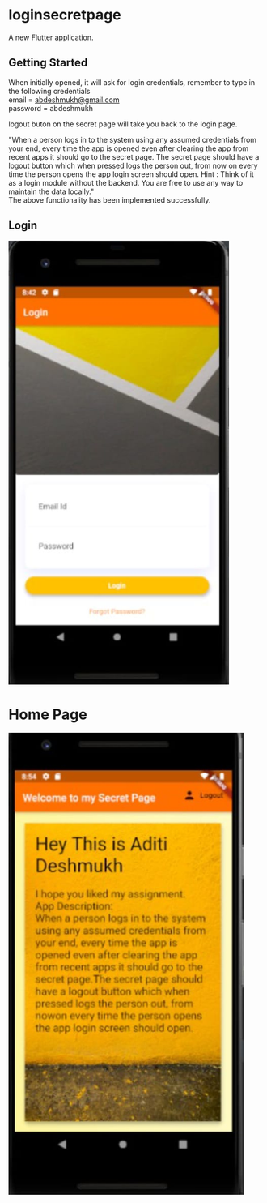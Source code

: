 # loginsecretpage

A new Flutter application.

## Getting Started

When initially opened, it will ask for login credentials, remember to type in the following credentials<br>
email = abdeshmukh@gmail.com<br>
password = abdeshmukh

logout buton on the secret page will take you back to the login page.

"When a person logs in to the system using any assumed credentials from your end, every time
the app is opened even after clearing the app from recent apps it should go to the secret page.
The secret page should have a logout button which when pressed logs the person out, from now
on every time the person opens the app login screen should open.
Hint : Think of it as a login module without the backend. You are free to use any way to maintain
the data locally."<br>
The above functionality has been implemented successfully.<br>

## Login
![](assets/ui-login.jpeg)

# Home Page 
![](assets/ui-home.jpeg)
